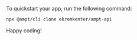 To quickstart your app, run the following command: 

```bash
npx @ampt/cli clone ekremkenter/ampt-api
```

Happy coding!